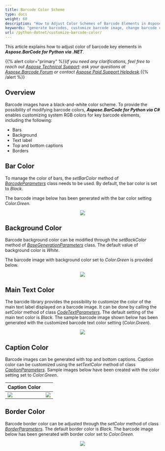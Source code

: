 ```yaml
---
title: Barcode Color Scheme
type: docs
weight: 60
description: "How to Adjust Color Schemes of Barcode Elements in Aspose.BarCode for Python"
keywords: "generate barcodes, customize barcode image, change barcode color, set barcode color, generate colored barcodes, barcode color in Python, work with barcode image in Aspose.BarCode, generate barcodes in Aspose.BarCode"
url: /python-dotnet/customize-barcode-color/
---
```

This article explains how to adjust color of barcode key elements in ***Aspose.BarCode for Python via .NET***.

{{% alert color="primary" %}}*If you need any clarifications, feel free to reach out [Aspose Technical Support](/barcode/python-dotnet/technical-support/): ask your questions at [Aspose.Barcode Forum](https://forum.aspose.com/c/barcode/13) or contact [Aspose Paid Support Helpdesk](https://helpdesk.aspose.com/).*{{% /alert %}}

## **Overview**
Barcode images have a black-and-white color scheme. To provide the possibility of modifying barcode colors, ***Aspose.BarCode for Python via C#*** enables customizing system RGB colors for key barcode elements, including the following:
- Bars
- Background
- Text label
- Top and bottom captions
- Borders

## **Bar Color**
To manage the color of bars, the *setBarColor* method of [*BarcodeParameters*]() class needs to be used. By default, the bar color is set to *Black*.  
  
The barcode image below has been generated with the bar color setting *Color.Green*.
  
<p align="center"><image src="colorbarcode.png"></p>

## **Background Color**
Barcode background color can be modified through the *setBackColor* method of [*BaseGenerationParameters*]() class. The default value of background color is *White*.  
  
The barcode image with background color set to *Color.Green* is provided below.
   
<p align="center"><image src="colorbackground.png"></p>

## **Main Text Color**
The barcide library provides the possibility to customize the color of the main text label displayed on a barcode image. It can be done by calling the *setColor* method of class [*CodeTextParameters*](). The default setting of the main text color is *Black*. The sample barcode image shown below has been generated with the customized barcode text color setting (*Color.Green*).
  
<p align="center"><image src="colorcodetext.png"></p>

## **Caption Color**
Barcode images can be generated with top and bottom captions. Caption color can be customized using the *setTextColor* method of class [*CaptionParameters*](). Sample images below have been created with the color setting set to *Color.Green*.
  
|Caption Color|   |
|:--| :-: |
|<image src="colorcaptionabove.png">|<image src="colorcaptionbelow.png">|

## **Border Color**
Barcode border color can be adjusted through the *setColor* method of class [*BorderParameters*](). The default border color is *Black*. The barcode image below has been generated with border color set to *Color.Green*.
  
<p align="center"><image src="colorborder.png"></p>
